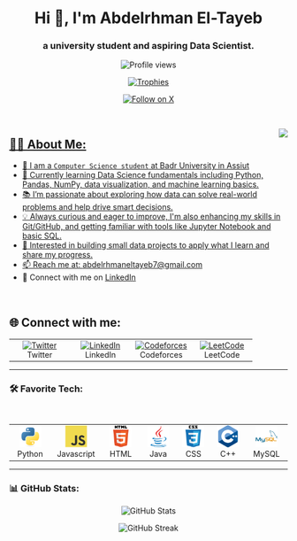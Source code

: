 <h1 align="center">Hi 👋, I'm Abdelrhman El-Tayeb</h1>
<h3 align="center">
a university student and aspiring Data Scientist.

</h3>

<p align="center">
  <img src="https://komarev.com/ghpvc/?username=Abdelrhman52&label=Profile%20views&color=0e75b6&style=flat" alt="Profile views" />
</p>

<p align="center">
  <a href="https://github.com/ryo-ma/github-profile-trophy">
    <img src="https://github-profile-trophy.vercel.app/?username=Abdelrhman52&theme=onedark" alt="Trophies" />
  </a>
</p>

<p align="center">
  <a href="https://twitter.com/abdelrhman8820" target="_blank">
    <img src="https://img.shields.io/twitter/follow/Abdelrhman El-Tayeb?style=social&background=000000" alt="Follow on X" style="max-width: 100%; height: auto;"></a>
  </a>
</p>

<br>

<p dir="auto"><animated-image data-catalyst="" style="float: right;"><a target="_blank" rel="noopener noreferrer nofollow" href="https://user-images.githubusercontent.com/63050133/156676671-d5b2e362-97d4-4404-9447-dd71ddfea82f.gif" data-target="animated-image.originalLink"><img align="right" src="https://user-images.githubusercontent.com/63050133/156676671-d5b2e362-97d4-4404-9447-dd71ddfea82f.gif" style="max-width: 100%; display: inline-block;" data-target="animated-image.originalImage"></a>
      <span class="AnimatedImagePlayer" data-target="animated-image.player" hidden="">
        <a data-target="animated-image.replacedLink" class="AnimatedImagePlayer-images" href="https://user-images.githubusercontent.com/63050133/156676671-d5b2e362-97d4-4404-9447-dd71ddfea82f.gif" target="_blank">
          

   <h2>👩‍💻 About Me:</h2>
<ul dir="auto">
   <li>🏫 I am a <code>Computer Science student</code> at Badr University in Assiut</li>
  <li>🌱 Currently learning Data Science fundamentals including Python, Pandas, NumPy, data visualization, and machine learning basics.</li>
  <li>📚 I’m passionate about exploring how data can solve real-world problems and help drive smart decisions.</li>
  <li>💡 Always curious and eager to improve, I'm also enhancing my skills in Git/GitHub, and getting familiar with tools like Jupyter Notebook and basic SQL.</li>
  <li>🚀 Interested in building small data projects to apply what I learn and share my progress.</li>
  <li>📫 Reach me at: <a href="mailto:abdelrhmaneltayeb7@gmail.com">abdelrhmaneltayeb7@gmail.com</a></li>
  <li>🔗 Connect with me on <a href="https://www.linkedin.com/in/abdelrhman-eltyb">LinkedIn</a></li>
</ul>
      


<br>

<h2>🌐 Connect with me:</h2>
<table>
 <tr>
  <td align="center" width="96">
    <a href="https://twitter.com/abdelrhman8820" target="_blank">
    <img src="https://raw.githubusercontent.com/rahuldkjain/github-profile-readme-generator/master/src/images/icons/Social/twitter.svg" alt="Twitter" width="30" height="30" />
  </a>
    <br>Twitter
     </td>
   <td align="center" width="96">
      <a href="https://linkedin.com/in/abdelrhman-eltyb" target="_blank">
      <img src="https://raw.githubusercontent.com/rahuldkjain/github-profile-readme-generator/master/src/images/icons/Social/linked-in-alt.svg" alt="LinkedIn" width="30" height="30" />
  </a>
     <br>LinkedIn
     </td>
   <td align="center" width="96">
      <a href="https://codeforces.com/profile/abdelrhman58" target="_blank">
      <img src="https://raw.githubusercontent.com/rahuldkjain/github-profile-readme-generator/master/src/images/icons/Social/codeforces.svg" alt="Codeforces" width="30" height="30" />
  </a>
      <br>Codeforces
     </td>
   
 <td align="center" width="96">
  <a href="https://leetcode.com/u/abdelrhmaneltayeb77/" target="_blank">
    <img src="https://assets.leetcode.com/users/leetcode/avatar_1568224780.png" alt="LeetCode" width="30" height="30" />
  </a>
  <br>LeetCode
</td>

 </tr>
</table>

---

### 🛠️ Favorite Tech:


<table>
  <tr>
    <td align="center" width="96">
      <a href="https://www.w3schools.com/python/default.asp" target="_blank">
    <img src="https://raw.githubusercontent.com/devicons/devicon/master/icons/python/python-original.svg" alt="Python" width="40" height="40" />
  </a>
      <br>Python
    </td>
    <td align="center" width="96">
      <a href="https://www.w3schools.com/js/default.asp" target="_blank">
    <img src="https://raw.githubusercontent.com/devicons/devicon/master/icons/javascript/javascript-original.svg" alt="JavaScript" width="40" height="40" />
  </a>
      <br>Javascript
    </td>
    <td align="center" width="96">
      <a href="https://www.w3schools.com/html/default.asp" target="_blank">
    <img src="https://raw.githubusercontent.com/devicons/devicon/master/icons/html5/html5-original-wordmark.svg" alt="HTML" width="40" height="40" />
  </a>
      <br>HTML
    </td>
    <td align="center" width="96">
      <a href="https://www.w3schools.com/java/default.asp" target="_blank">
    <img src="https://raw.githubusercontent.com/devicons/devicon/master/icons/java/java-original.svg" alt="Java" width="40" height="40" />
  </a>
      <br>Java
    </td>
    <td align="center" width="96">
      <a href="https://www.w3schools.com/css/" target="_blank">
    <img src="https://raw.githubusercontent.com/devicons/devicon/master/icons/css3/css3-original-wordmark.svg" alt="CSS" width="40" height="40" />
  </a>
      <br>CSS
    </td>
      <br>
    <td align="center" width="96">
       <a href="https://www.w3schools.com/cpp/" target="_blank">
    <img src="https://raw.githubusercontent.com/devicons/devicon/master/icons/cplusplus/cplusplus-original.svg" alt="C++" width="40" height="40" />
  </a>
      <br>C++
    </td>
     <td align="center" width="96">
       <a href="https://www.w3schools.com/mysql/" target="_blank">
 <img src="https://raw.githubusercontent.com/devicons/devicon/master/icons/mysql/mysql-original-wordmark.svg" alt="MySQL" width="40" height="40" />
  </a>
      <br>MySQL
  </tr>
</table>


  
 
---

### 📊 GitHub Stats:

<p align="center">
  <img src="https://github-readme-stats.vercel.app/api?username=Abdelrhman52&show_icons=true&locale=en&theme=tokyonight" alt="GitHub Stats" />
</p>

<p align="center">
  <img src="https://github-readme-streak-stats.herokuapp.com/?user=Abdelrhman52&theme=tokyonight&token=YOUR_TOKEN" alt="GitHub Streak" />
</p>

